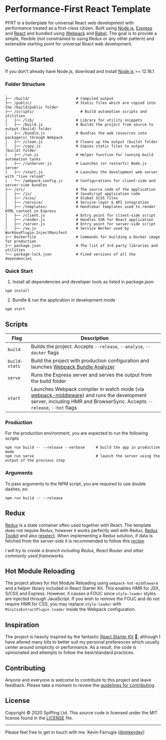 # Performance-First React Template

PFRT is a boilerplate for universal React web development with performance treated as a first-class citizen. Built using [Node.js](https://nodejs.org/), [Express](http://expressjs.com/) and
[React](https://facebook.github.io/react/) and bundled using [Webpack](http://webpack.github.io/) and [Babel](http://babeljs.io/). The goal is to provide a simple, flexible (not constrained to using Redux or any other pattern) and extensible starting point for universal React web development.

## Getting Started
If you don't already have Node.js, download and install [Node.js](https://nodejs.org/en/) >= 12.18.1

### Folder Structure

```
.
├── /build/                     # Compiled output
├── /public/                    # Static files which are copied into the /build/public folder
├── /scripts/                     # Build automation scripts and utilities
│   ├── /lib/                   # Library for utility snippets
│   ├── /build.js               # Builds the project from source to output (build) folder
│   ├── /bundle.js              # Bundles the web resources into package(s) through Webpack
│   ├── /clean.js               # Cleans up the output (build) folder
│   ├── /copy.js                # Copies static files to output (build) folder
│   ├── /run.js                 # Helper function for running build automation tasks
│   ├── /runServer.js           # Launches (or restarts) Node.js server
│   ├── /start.js               # Launches the development web server with "live reload"
│   └── /webpack.config.js      # Configurations for client-side and server-side bundles
├── /src/                       # The source code of the application
│   ├── /js/                    # JavaScript application code
│   ├── /scss/                  # Global SCSS files
│   ├── /service/               # Service-layer & API integration
│   ├── /templates/             # Handlebar templates used to render HTML content in Express
│   ├── /client.js              # Entry point for client-side script
│   ├── /render.js              # Handles SSR for React application
│   ├── /server.js              # Entry point for server-side script
│   ├── /sw.js                  # Service Worker used by WorkboxPlugin.InjectManifest
├── Dockerfile                  # Commands for building a Docker image for production
├── package.json                # The list of 3rd party libraries and utilities
└── package-lock.json           # Fixed versions of all the dependencies
```

### Quick Start
1. Install all dependencies and developer tools as listed in package.json:
```
npm install
```
2. Bundle & run the application in development mode
```
npm start
```

## Scripts
 Flag           | Description                                                                         |
| ------------- | ----------------------------------------------------------------------------------- |
| `build`       | Builds the project. Accepts `--release`, `--analyze`, `--docker` flags              |
| `build-stats` | Build the project with production configuration and launches [Webpack Bundle Analyzer](https://github.com/th0r/webpack-bundle-analyzer)                                                     |
| `serve`       | Runs the Express server and serves the output from the build folder                                                                                                |
| `start`       | Launches Webpack compiler in watch mode (via [webpack-middleware](https://github.com/kriasoft/webpack-middleware)) and runs the development server, including HMR and BrowserSync. Accepts `--release`, `--hot` flags                                                                                               |

### Production
For the production environment, you are expected to run the following scripts
```
npm run build -- --release --verbose     # build the app in production mode
npm run serve                            # launch the server using the output of the previous step
```

### Arguments
To pass arguments to the NPM script, you are required to use double dashes, ex:
```
npm run build -- --release
```

## Redux
[Redux](https://redux.js.org/) is a state container often used together with React. The template does not require Redux, however it works perfectly well with Redux, [Redux Toolkit](https://redux-toolkit.js.org/)  and also [reselect](https://github.com/reduxjs/reselect). When implementing a Redux solution, if data is fetched from the server-side it is recommended to follow this [recipe](https://redux.js.org/recipes/server-rendering).

_I will try to create a branch including Redux, React Router and other commonly used frameworks._

## Hot Module Reloading
The project allows for Hot Module Reloading using `webpack-hot-middleware` and a helper library included in React Starter Kit. This enables HMR for JSX, S/CSS and Express. However, it causes a FOUC since `style-loader` styles are injected through JavaScript. If you wish to remove the FOUC and do not require HMR for CSS, you may replace `style-loader` with `MiniCssExtractPlugin.loader` inside the Webpack configuration.

## Inspiration
The project is heavily inspired by the fantastic [React Starter Kit](https://github.com/kriasoft/react-starter-kit/) 👏, although I have altered many bits to better suit my personal preferences which usually center around simplicity or performance. As a result, the code is opinionated and attempts to follow the best/standard practices.

## Contributing

Anyone and everyone is welcome to contribute to this project and leave feedback. Please take a moment to review the [guidelines for contributing](contributing.md).

## License 

Copyright © 2020 Spiffing Ltd. This source code is licensed under the MIT license found in the [LICENSE](LICENSE) file.

---

Please feel free to get in touch with me. Kevin Farrugia ([@imkevdev](https://twitter.com/imkevdev))
